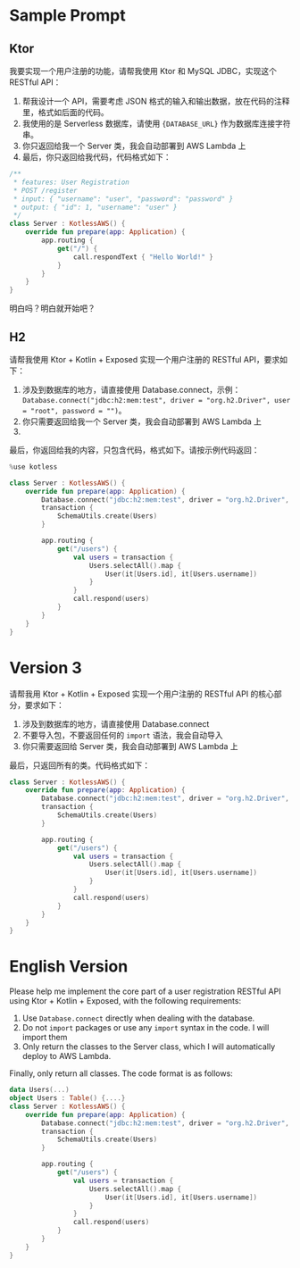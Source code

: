 # Sample Prompt


## Ktor

我要实现一个用户注册的功能，请帮我使用 Ktor 和 MySQL JDBC，实现这个 RESTful API：

1. 帮我设计一个 API，需要考虑 JSON 格式的输入和输出数据，放在代码的注释里，格式如后面的代码。
2. 我使用的是 Serverless 数据库，请使用 `{DATABASE_URL}` 作为数据库连接字符串。
3. 你只返回给我一个 Server 类，我会自动部署到 AWS Lambda 上
4. 最后，你只返回给我代码，代码格式如下：

```kotlin
/** 
 * features: User Registration
 * POST /register
 * input: { "username": "user", "password": "password" }
 * output: { "id": 1, "username": "user" }
 */
class Server : KotlessAWS() {
    override fun prepare(app: Application) {
        app.routing {
            get("/") {
                call.respondText { "Hello World!" }
            }
        }
    }
}
```

明白吗？明白就开始吧？

## H2

请帮我使用 Ktor + Kotlin + Exposed 实现一个用户注册的 RESTful API，要求如下：

1. 涉及到数据库的地方，请直接使用 Database.connect，示例：`Database.connect("jdbc:h2:mem:test", driver = "org.h2.Driver", user = "root", password = "")`。
2. 你只需要返回给我一个 Server 类，我会自动部署到 AWS Lambda 上
3. 

最后，你返回给我的内容，只包含代码，格式如下。请按示例代码返回：

```kotlin
%use kotless

class Server : KotlessAWS() {
    override fun prepare(app: Application) {
        Database.connect("jdbc:h2:mem:test", driver = "org.h2.Driver", user = "root", password = "")
        transaction {
            SchemaUtils.create(Users)
        }

        app.routing {
            get("/users") {
                val users = transaction {
                    Users.selectAll().map {
                        User(it[Users.id], it[Users.username])
                    }
                }
                call.respond(users)
            }
        }
    }
}
```

# Version 3

请帮我用 Ktor + Kotlin + Exposed 实现一个用户注册的 RESTful API 的核心部分，要求如下：

1. 涉及到数据库的地方，请直接使用 Database.connect
2. 不要导入包，不要返回任何的 `import` 语法，我会自动导入 
3. 你只需要返回给 Server 类，我会自动部署到 AWS Lambda 上

最后，只返回所有的类。代码格式如下：

```kotlin
class Server : KotlessAWS() {
    override fun prepare(app: Application) {
        Database.connect("jdbc:h2:mem:test", driver = "org.h2.Driver", user = "root", password = "")
        transaction {
            SchemaUtils.create(Users)
        }

        app.routing {
            get("/users") {
                val users = transaction {
                    Users.selectAll().map {
                        User(it[Users.id], it[Users.username])
                    }
                }
                call.respond(users)
            }
        }
    }
}
```

# English Version

Please help me implement the core part of a user registration RESTful API using Ktor + Kotlin + Exposed, with the following requirements:

1. Use `Database.connect` directly when dealing with the database.
2. Do not `import` packages or use any `import` syntax in the code. I will import them
3. Only return the classes to the Server class, which I will automatically deploy to AWS Lambda.

Finally, only return all classes. The code format is as follows:

```kotlin
data Users(...)
object Users : Table() {....}
class Server : KotlessAWS() {
    override fun prepare(app: Application) {
        Database.connect("jdbc:h2:mem:test", driver = "org.h2.Driver", user = "root", password = "")
        transaction {
            SchemaUtils.create(Users)
        }

        app.routing {
            get("/users") {
                val users = transaction {
                    Users.selectAll().map {
                        User(it[Users.id], it[Users.username])
                    }
                }
                call.respond(users)
            }
        }
    }
}
```
